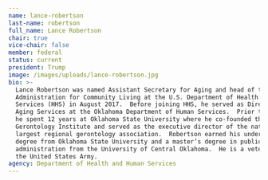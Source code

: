 ```yaml
---
name: lance-robertson
last-name: robertson
full_name: Lance Robertson
chair: true
vice-chair: false
member: federal
status: current
president: Trump
image: /images/uploads/lance-robertson.jpg
bio: >-
  Lance Robertson was named Assistant Secretary for Aging and head of the
  Administration for Community Living at the U.S. Department of Health and Human
  Services (HHS) in August 2017.  Before joining HHS, he served as Director of
  Aging Services at the Oklahoma Department of Human Services.  Prior to that,
  he spent 12 years at Oklahoma State University where he co-founded the
  Gerontology Institute and served as the executive director of the nation's
  largest regional gerontology association.  Robertson earned his undergraduate
  degree from Oklahoma State University and a master’s degree in public
  administration from the University of Central Oklahoma.  He is a veteran of
  the United States Army.
agency: Department of Health and Human Services
---
```


